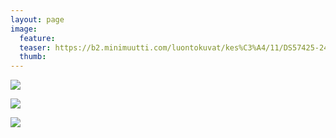 ```yaml
---
layout: page
image:
  feature:
  teaser: https://b2.minimuutti.com/luontokuvat/kes%C3%A4/11/DS57425-245px.jpg
  thumb:
---
```


![](https://b2.minimuutti.com/luontokuvat/kes%C3%A4/11/DS57427-800px.jpg)

![](https://b2.minimuutti.com/luontokuvat/kes%C3%A4/11/DS57428-800px.jpg)

![](https://b2.minimuutti.com/luontokuvat/kes%C3%A4/11/DS57425-800px.jpg)
